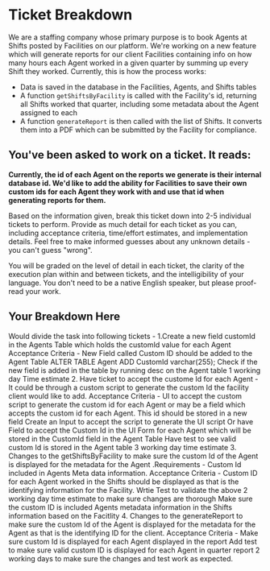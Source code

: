 # Ticket Breakdown
We are a staffing company whose primary purpose is to book Agents at Shifts posted by Facilities on our platform. We're working on a new feature which will generate reports for our client Facilities containing info on how many hours each Agent worked in a given quarter by summing up every Shift they worked. Currently, this is how the process works:

- Data is saved in the database in the Facilities, Agents, and Shifts tables
- A function `getShiftsByFacility` is called with the Facility's id, returning all Shifts worked that quarter, including some metadata about the Agent assigned to each
- A function `generateReport` is then called with the list of Shifts. It converts them into a PDF which can be submitted by the Facility for compliance.

## You've been asked to work on a ticket. It reads:

**Currently, the id of each Agent on the reports we generate is their internal database id. We'd like to add the ability for Facilities to save their own custom ids for each Agent they work with and use that id when generating reports for them.**


Based on the information given, break this ticket down into 2-5 individual tickets to perform. Provide as much detail for each ticket as you can, including acceptance criteria, time/effort estimates, and implementation details. Feel free to make informed guesses about any unknown details - you can't guess "wrong".


You will be graded on the level of detail in each ticket, the clarity of the execution plan within and between tickets, and the intelligibility of your language. You don't need to be a native English speaker, but please proof-read your work.

## Your Breakdown Here
Would divide the task into following tickets - 
1.Create a new field customId in the Agents Table which holds the customId value for each Agent
    Acceptance Criteria - New Field called Custom ID should be added to the Agent Table 
     ALTER TABLE Agent ADD CustomId varchar(255);
     Check if the new field is added in the table by running desc on the Agent table
     1 working day Time estimate
2. Have ticket to accept the custome Id for each Agent - It could be through a custom script to generate the custom Id the facility client would like to add. 
    Acceptance Criteria - UI to accept the custom script to generate the custom id for each Agent or may be a field which accepts the custom id for each Agent. This id should be stored in a new field 
    Create an Input to accept the script to generate the UI script 
    Or have Field to accept the Custom Id in the UI Form for each Agent which will be stored in the CustomId field in the Agent Table
    Have test to see valid custom Id is stored in the Agent table 
    3 working day time estimate
3. Changes to the getShiftsByFacility to make sure the custom Id of the Agent is displayed for the metadata for the Agent .Requirements - Custom Id included in Agents Meta data information.
  Acceptance Criteria - Custom ID for each Agent worked in the Shifts should be displayed as that is the identifying information for the Facility. 
  Wrtie Test to validate the above
  2 working day time estimate to make sure changes are thorough
  Make sure the custom ID is  included Agents metadata information in the Shifts information based on the Facitlity
4. Changes to the generateReport to make sure the custom Id of the Agent is displayed for the metadata for the Agent as that is the identifying ID for the client. 
  Acceptance Criteria -
   Make sure custom Id is displayed for each Agent displayed in the report
   Add test to make sure  valid custom ID is displayed for each Agent in quarter report 
   2 working days to make sure the changes and test work as expected.
 
